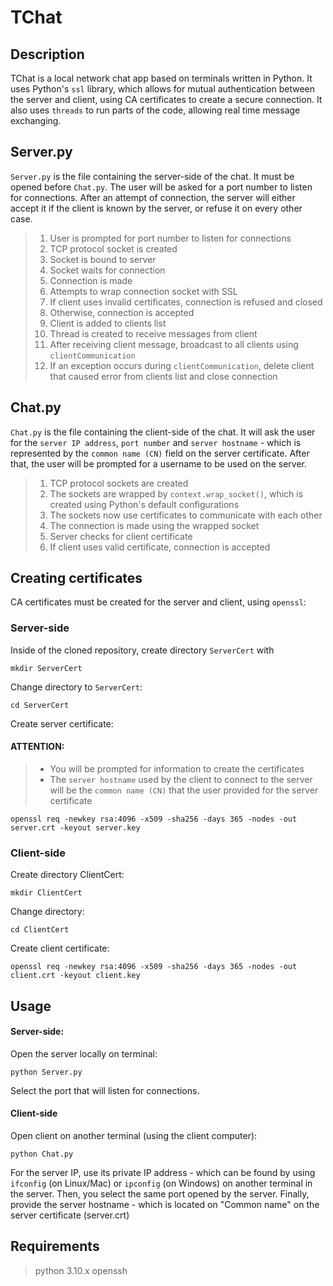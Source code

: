 # TChat

## Description

TChat is a local network chat app based on terminals written in Python. It uses Python's `ssl` library, which allows for mutual authentication between the server and client, using CA certificates to create a secure connection. It also uses `threads` to run parts of the code, allowing real time message exchanging.

## Server.py

`Server.py` is the file containing the server-side of the chat. It must be opened before `Chat.py`. The user will be asked for a port number to listen for connections. After an attempt of connection, the server will either accept it if the client is known by the server, or refuse it on every other case.

> 1. User is prompted for port number to listen for connections
> 2. TCP protocol socket is created
> 3. Socket is bound to server
> 4. Socket waits for connection
> 5. Connection is made
> 6. Attempts to wrap connection socket with SSL
> 7. If client uses invalid certificates, connection is refused and closed
> 8. Otherwise, connection is accepted
> 7. Client is added to clients list
> 8. Thread is created to receive messages from client
> 9. After receiving client message, broadcast to all clients using `clientCommunication`
> 10. If an exception occurs during `clientCommunication`, delete client that caused error from clients list and close connection

## Chat.py

`Chat.py` is the file containing the client-side of the chat. It will ask the user for the `server IP address`, `port number` and `server hostname` - which is represented by the `common name (CN)` field on the server certificate. After that, the user will be prompted for a username to be used on the server.

> 1. TCP protocol sockets are created
> 2. The sockets are wrapped by `context.wrap_socket()`, which is created using Python's default configurations
> 3. The sockets now use certificates to communicate with each other
> 4. The connection is made using the wrapped socket
> 5. Server checks for client certificate
> 6. If client uses valid certificate, connection is accepted

## Creating certificates
CA certificates must be created for the server and client, using `openssl`:

### Server-side

Inside of the cloned repository, create directory `ServerCert` with

```
mkdir ServerCert
```

Change directory to `ServerCert`:
```
cd ServerCert
```

Create server certificate:

#### ATTENTION:
> - You will be prompted for information to create the certificates
> - The `server hostname` used by the client to connect to the server will be the `common name (CN)` that the user provided for the server certificate

```
openssl req -newkey rsa:4096 -x509 -sha256 -days 365 -nodes -out server.crt -keyout server.key
```

### Client-side

Create directory ClientCert:

```
mkdir ClientCert
```

Change directory:

```
cd ClientCert
```

Create client certificate:

```
openssl req -newkey rsa:4096 -x509 -sha256 -days 365 -nodes -out client.crt -keyout client.key
```

## Usage

#### Server-side:

Open the server locally on terminal:

```
python Server.py
```

Select the port that will listen for connections.

#### Client-side

Open client on another terminal (using the client computer):

```
python Chat.py
```

For the server IP, use its private IP address - which can be found by using `ifconfig` (on Linux/Mac) or `ipconfig` (on Windows) on another terminal in the server. Then, you select the same port opened by the server. Finally, provide the server hostname - which is located on "Common name" on the server certificate (server.crt)

## Requirements

> python 3.10.x
> openssh
